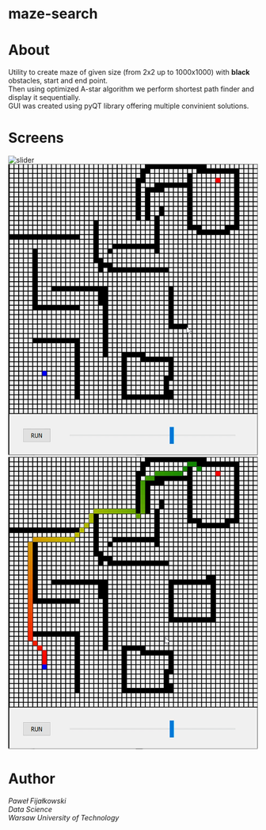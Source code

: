# maze-search
# About
Utility to create maze of given size (from 2x2 up to 1000x1000) with **black** obstacles, start and end point.  
Then using optimized A-star algorithm we perform shortest path finder and display it sequentially.  
GUI was created using pyQT library offering multiple convinient solutions.  
# Screens
![slider](slider.png)  
![obstacles](obstacles.png)  
![solved](solved.png)  
# Author
_Paweł Fijałkowski_  
_Data Science_  
_Warsaw University of Technology_
